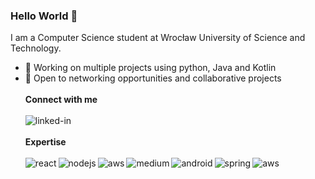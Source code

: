
### Hello World 👋
I am a Computer Science student at Wrocław University of Science and Technology. 
- 🌱 Working on multiple projects using python, Java and Kotlin
- 💬 Open to networking opportunities and collaborative projects<br>
<br> **Connect with me**<br><br>[<img align="left" alt="linked-in" src="https://img.shields.io/badge/linkedin-%230077B5.svg?&style=for-the-badge&logo=linkedin&logoColor=white" />](www.linkedin.com/in/weronika-łoś-62b96325a)<br><br>
 **Expertise**
  <br><br>
<img align="left" alt="react" src="https://img.shields.io/badge/python%20-%2320232a.svg?&style=for-the-badge&logo=python&logoColor=%2361DAFB" /><img align="left" alt="nodejs" src="https://img.shields.io/badge/Java%20-%2343853D.svg?&style=for-the-badge&logo=java&logoColor=white" /><img align="left" alt="aws" src="https://img.shields.io/badge/Kotlin%20-%23232F3E?logo=android&logoColor=white&style=for-the-badge" /><img align="left" alt="medium" src="https://img.shields.io/badge/C++-%23316192.svg?&style=for-the-badge&logo=c++&logoColor=white" /><img align="left" alt="android" src="https://img.shields.io/badge/Scala-3DDC84?logo=scala&logoColor=white&style=for-the-badge" /><img align="left" alt="spring" src="https://img.shields.io/badge/spring%20-%236DB33F.svg?&style=for-the-badge&logo=spring&logoColor=white" /><img align="left" alt="aws" src="https://img.shields.io/badge/PHP%20-%23232F3E?logo=php&logoColor=white&style=for-the-badge" /><br>
<br>



<!--
**Weronika0101/Weronika0101** is a ✨ _special_ ✨ repository because its `README.md` (this file) appears on your GitHub profile.

Here are some ideas to get you started:

- 🔭 I’m currently working on ...
- 🌱 I’m currently learning ...
- 👯 I’m looking to collaborate on ...
- 🤔 I’m looking for help with ...
- 💬 Ask me about ...
- 📫 How to reach me: ...
- 😄 Pronouns: ...
- ⚡ Fun fact: ...
-->
